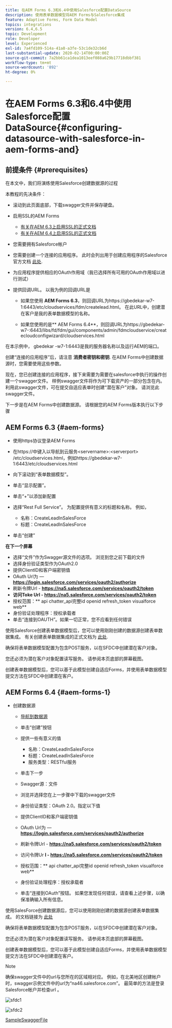 ```yaml
---
title: 在AEM Forms 6.3和6.4中使用Salesforce配置DataSource
description: 使用表单数据模型将AEM Forms与Salesforce集成
feature: Adaptive Forms, Form Data Model
topics: integrations
version: 6.4,6.5
topic: Development
role: Developer
level: Experienced
exl-id: 7a4fd109-514a-41a8-a3fe-53c1de32cb6d
last-substantial-update: 2020-02-14T00:00:00Z
source-git-commit: 7a2bb61ca1dea1013eef088a629b17718dbbf381
workflow-type: tm+mt
source-wordcount: '892'
ht-degree: 0%

---
```


# 在AEM Forms 6.3和6.4中使用Salesforce配置DataSource{#configuring-datasource-with-salesforce-in-aem-forms-and}

## 前提条件 {#prerequisites}

在本文中，我们将演练使用Salesforce创建数据源的过程

本教程的先决条件：

* 滚动到此页面底部，下载swagger文件并保存硬盘。
* 启用SSL的AEM Forms

   * [有关在AEM 6.3上启用SSL的正式文档](https://helpx.adobe.com/experience-manager/6-3/sites/administering/using/ssl-by-default.html)
   * [有关在AEM 6.4上启用SSL的正式文档](https://helpx.adobe.com/experience-manager/6-4/sites/administering/using/ssl-by-default.html)

* 您需要拥有Salesforce帐户
* 您需要创建一个连接的应用程序。 此时会列出用于创建应用程序的Salesforce官方文档 [此处](https://help.salesforce.com/articleView?id=connected_app_create.htm&amp;type=0).
* 为应用程序提供相应的OAuth作用域（我已选择所有可用的OAuth作用域以进行测试）
* 提供回调URL。 以我为例的回调URL是

   * 如果您使用 **AEM Forms 6.3**，则回调URL为https://gbedekar-w7-1:6443/etc/cloudservices/fdm/createlead.html。 在此URL中，创建潜在客户是我的表单数据模型的名称。

   * 如果您使用的是** AEM Forms 6.4**，则回调URL为https://gbedekar-w7-:6443/libs/fd/fdm/gui/components/admin/fdmcloudservice/createcloudconfigwizard/cloudservices.html

在本示例中， gbedekar -w7-1:6443是我的服务器名称以及运行AEM的端口。

创建“连接的应用程序”后，请注意 **消费者密钥和密钥**. 在AEM Forms中创建数据源时，您需要使用这些参数。

现在，您已创建连接的应用程序，接下来需要为需要在salesforce中执行的操作创建一个swagger文件。 样例swagger文件将作为可下载资产的一部分包含在内。 利用此swagger文件，可在提交自适应表单时创建“潜在客户”对象。 请浏览此swagger文件。

下一步是在AEM Forms中创建数据源。 请根据您的AEM Forms版本执行以下步骤

## AEM Forms 6.3 {#aem-forms}

* 使用https协议登录AEM Forms
* 在https://中键入以导航到云服务&lt;servername>:&lt;serverport> /etc/cloudservices.html，例如https://gbedekar-w7-1:6443/etc/cloudservices.html
* 向下滚动到“表单数据模型”。
* 单击“显示配置”。
* 单击“+”以添加新配置
* 选择“Rest Full Service”。 为配置提供有意义的标题和名称。 例如，

   * 名称：CreateLeadInSalesForce
   * 标题：CreateLeadInSalesForce

* 单击“创建”

**在下一个屏幕**

* 选择“文件”作为Swagger源文件的选项。 浏览到您之前下载的文件
* 选择身份验证类型作为OAuth2.0
* 提供ClientID和客户端密钥值
* OAuth Url为 —  **https://login.salesforce.com/services/oauth2/authorize**
* 刷新令牌Url - **https://na5.salesforce.com/services/oauth2/token**
* **访问Toke Url - https://na5.salesforce.com/services/oauth2/token**
* 授权范围：** api chatter_api完整id openid refresh_token visualforce web**
* 身份验证处理程序：授权承载者
* 单击“连接到OAUTH”。如果一切正常，您不应看到任何错误

使用Salesforce创建表单数据模型后，您可以使用刚刚创建的数据源创建表单数据集成。 有关创建表单数据集成的正式文档为 [此处](https://helpx.adobe.com/aem-forms/6-3/data-integration.html).

确保将表单数据模型配置为包含POST服务，以在SFDC中创建潜在客户对象。

您还必须为潜在客户对象配置读写服务。 请参阅本页底部的屏幕截图。

创建表单数据模型后，您可以基于此模型创建自适应Forms，并使用表单数据模型提交方法在SFDC中创建潜在客户。

## AEM Forms 6.4 {#aem-forms-1}

* 创建数据源

   * [导航到数据源](http://localhost:4502/libs/fd/fdm/gui/components/admin/fdmcloudservice/fdm.html/conf/global)

   * 单击“创建”按钮
   * 提供一些有意义的值

      * 名称：CreateLeadInSalesForce
      * 标题：CreateLeadInSalesForce
      * 服务类型：RESTful服务
   * 单击下一步
   * Swagger源：文件
   * 浏览并选择您在上一步骤中下载的swagger文件
   * 身份验证类型：OAuth 2.0。指定以下值
   * 提供ClientID和客户端密钥值
   * OAuth Url为 —  **https://login.salesforce.com/services/oauth2/authorize**
   * 刷新令牌Url - **https://na5.salesforce.com/services/oauth2/token**
   * 访问令牌Ur **l - https://na5.salesforce.com/services/oauth2/token**
   * 授权范围：** api chatter_api完整id openid refresh_token visualforce web**
   * 身份验证处理程序：授权承载者
   * 单击“连接到OAuth”按钮。 如果您发现任何错误，请查看上述步骤，以确保准确输入所有信息。


使用SalesForce创建数据源后，您可以使用刚刚创建的数据源创建表单数据集成。 的文档链接为 [此处](https://helpx.adobe.com/experience-manager/6-4/forms/using/create-form-data-models.html)

确保将表单数据模型配置为包含POST服务，以在SFDC中创建潜在客户对象。

您还必须为潜在客户对象配置读写服务。 请参阅本页底部的屏幕截图。

创建表单数据模型后，您可以基于此模型创建自适应Forms，并使用表单数据模型提交方法在SFDC中创建潜在客户。

>[!NOTE]
>
>确保swagger文件中的url与您所在的区域相对应。 例如，在北美地区创建帐户时，swagger示例文件中的url为“na46.salesforce.com”。 最简单的方法是登录Salesforce帐户并检查url 。

![sfdc1](assets/sfdc1.gif)

![sfdc2](assets/sfdc2.png)

[SampleSwaggerFile](assets/swagger-sales-force-lead.json)
